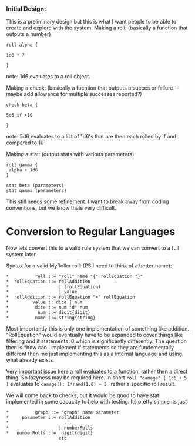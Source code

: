 
### Initial Design: 

This is a preliminary design but this is what I want people to be able to create and explore with the system. 
Making a roll: (basically a function that outputs a number) 
```
roll alpha {

1d6 + 7

}
```
note: 1d6 evaluates to a roll object. 

Making a check: (basically a fucntion that outputs a succes or failure -- maybe add allowance for multiple successes reported?) 
```
check beta {

5d6 if >10 

}
```
note: 5d6 evaluates to a list of 1d6's that are then each rolled by if and compared to 10 

Making a stat: (output stats with various parameters) 
```
roll gamma {
 alpha + 1d6
}

stat beta (parameters)
stat gamma (parameters)
```
This still needs some refinement. I want to break away from coding conventions, but we know thats very difficult. 

# Conversion to Regular Languages 

Now lets convert this to a valid rule system that we can convert to a full system later. 

Syntax for a valid MyRoller roll: (PS I need to think of a better name): 
```
*          roll ::= "roll" name "{" rollEquation "}"
*  rollEquation ::= rollAddition
*                   | (rollEquation)
*                   | value
*  rollAddition ::= rollEquation "+" rollEquation 
*         value :: dice | num 
*          dice ::= num "d" num
*           num ::= digit{digit}
*          name ::= string{string}
```
Most importantly this is only one implementation of something like addition. "RollEquation" would eventually have to be expanded to cover things like filtering and if statements :0 which is significantly differently. The question then is *how can I implement if statements so they are fundementally different then me just implementing this as a internal language and using what already exists. 

Very important issue here a roll evaluates to a function, rather then a direct thing. So lazyness may be required here. 
In short  `roll "damage" { 1d6 + 5 }` evaluates to  `damage(): 1*rand(1,6) + 5 ` rather a specific roll result. 

We will come back to checks, but it would be good to have stat implemented in some capacity to help with testing. Its pretty simple its just 
```
*          graph ::= "graph" name parameter
*     parameter ::= rollAddition
*                     ...
*                   | numberRolls
*   numberRolls ::=  digit{digit}
                    etc
```

